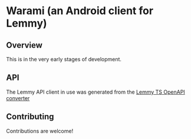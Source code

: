 # Warami (an Android client for Lemmy)
## Overview
This is in the very early stages of development.

## API
The Lemmy API client in use was generated from the [Lemmy TS OpenAPI converter](https://github.com/mdpearce/lemmy-ts-openapi)

## Contributing
Contributions are welcome!
